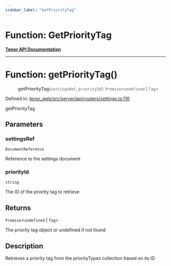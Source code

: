 ```yaml
---
sidebar_label: "GetPriorityTag"
---
```


# Function: GetPriorityTag

[**Tenor API Documentation**](../../README.md)

***

# Function: getPriorityTag()

> **getPriorityTag**(`settingsRef`, `priorityId`): `Promise`\<`undefined` \| `Tag`\>

Defined in: [tenor\_web/src/server/api/routers/settings.ts:116](https://github.com/Apantli/Tenor/blob/b33873959b5093fc3e3d66ac4f230a78a6395bbd/tenor_web/src/server/api/routers/settings.ts#L116)

getPriorityTag

## Parameters

### settingsRef

`DocumentReference`

Reference to the settings document

### priorityId

`string`

The ID of the priority tag to retrieve

## Returns

`Promise`\<`undefined` \| `Tag`\>

The priority tag object or undefined if not found

## Description

Retrieves a priority tag from the priorityTypes collection based on its ID
